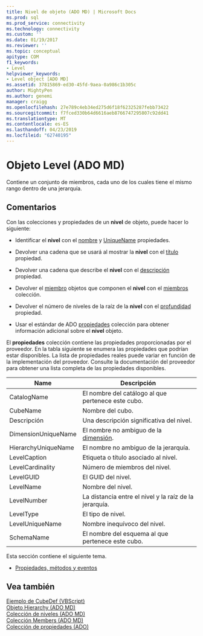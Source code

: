 ```yaml
---
title: Nivel de objeto (ADO MD) | Microsoft Docs
ms.prod: sql
ms.prod_service: connectivity
ms.technology: connectivity
ms.custom: ''
ms.date: 01/19/2017
ms.reviewer: ''
ms.topic: conceptual
apitype: COM
f1_keywords:
- Level
helpviewer_keywords:
- Level object [ADO MD]
ms.assetid: 37815869-ed30-45fd-9aea-0a986c1b305c
author: MightyPen
ms.author: genemi
manager: craigg
ms.openlocfilehash: 27e789c4eb34ed275d6f18f62325287febb73422
ms.sourcegitcommit: f7fced330b64d6616aeb8766747295807c92dd41
ms.translationtype: MT
ms.contentlocale: es-ES
ms.lasthandoff: 04/23/2019
ms.locfileid: "62740195"
---
```

# <a name="level-object-ado-md"></a>Objeto Level (ADO MD)
Contiene un conjunto de miembros, cada uno de los cuales tiene el mismo rango dentro de una jerarquía.  
  
## <a name="remarks"></a>Comentarios  
 Con las colecciones y propiedades de un **nivel** de objeto, puede hacer lo siguiente:  
  
-   Identificar el **nivel** con el [nombre](../../../ado/reference/ado-md-api/name-property-ado-md.md) y [UniqueName](../../../ado/reference/ado-md-api/uniquename-property-ado-md.md) propiedades.  
  
-   Devolver una cadena que se usará al mostrar la **nivel** con el [título](../../../ado/reference/ado-md-api/caption-property-ado-md.md) propiedad.  
  
-   Devolver una cadena que describe el **nivel** con el [descripción](../../../ado/reference/ado-md-api/description-property-ado-md.md) propiedad.  
  
-   Devolver el [miembro](../../../ado/reference/ado-md-api/member-object-ado-md.md) objetos que componen el **nivel** con el [miembros](../../../ado/reference/ado-md-api/members-collection-ado-md.md) colección.  
  
-   Devolver el número de niveles de la raíz de la **nivel** con el [profundidad](../../../ado/reference/ado-md-api/depth-property-ado-md.md) propiedad.  
  
-   Usar el estándar de ADO [propiedades](../../../ado/reference/ado-api/properties-collection-ado.md) colección para obtener información adicional sobre el **nivel** objeto.  
  
 El **propiedades** colección contiene las propiedades proporcionadas por el proveedor. En la tabla siguiente se enumera las propiedades que podrían estar disponibles. La lista de propiedades reales puede variar en función de la implementación del proveedor. Consulte la documentación del proveedor para obtener una lista completa de las propiedades disponibles.  
  
|Name|Descripción|  
|----------|-----------------|  
|CatalogName|El nombre del catálogo al que pertenece este cubo.|  
|CubeName|Nombre del cubo.|  
|Descripción|Una descripción significativa del nivel.|  
|DimensionUniqueName|El nombre no ambiguo de la [dimensión](../../../ado/reference/ado-md-api/dimension-object-ado-md.md).|  
|HierarchyUniqueName|El nombre no ambiguo de la jerarquía.|  
|LevelCaption|Etiqueta o título asociado al nivel.|  
|LevelCardinality|Número de miembros del nivel.|  
|LevelGUID|El GUID del nivel.|  
|LevelName|Nombre del nivel.|  
|LevelNumber|La distancia entre el nivel y la raíz de la jerarquía.|  
|LevelType|El tipo de nivel.|  
|LevelUniqueName|Nombre inequívoco del nivel.|  
|SchemaName|El nombre del esquema al que pertenece este cubo.|  
  
 Esta sección contiene el siguiente tema.  
  
-   [Propiedades, métodos y eventos](../../../ado/reference/ado-md-api/level-object-properties-methods-and-events.md)  
  
## <a name="see-also"></a>Vea también  
 [Ejemplo de CubeDef (VBScript)](../../../ado/reference/ado-md-api/cubedef-example-vbscript.md)   
 [Objeto Hierarchy (ADO MD)](../../../ado/reference/ado-md-api/hierarchy-object-ado-md.md)   
 [Colección de niveles (ADO MD)](../../../ado/reference/ado-md-api/levels-collection-ado-md.md)   
 [Colección Members (ADO MD)](../../../ado/reference/ado-md-api/members-collection-ado-md.md)   
 [Colección de propiedades (ADO)](../../../ado/reference/ado-api/properties-collection-ado.md)

